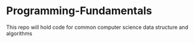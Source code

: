 # Programming-Fundamentals
This repo will hold code for common computer science data structure and algorithms
